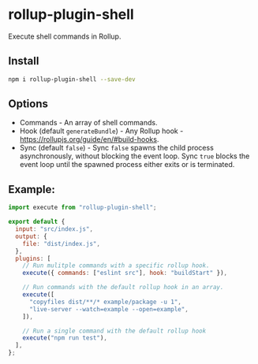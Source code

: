 # rollup-plugin-shell

Execute shell commands in Rollup.

## Install

```bash
npm i rollup-plugin-shell --save-dev
```

## Options

- Commands - An array of shell commands.
- Hook (default `generateBundle`) - Any Rollup hook - https://rollupjs.org/guide/en/#build-hooks.
- Sync (default `false`) - Sync `false` spawns the child process asynchronously, without blocking the event loop. Sync `true` blocks the event loop until the spawned process either exits or is terminated.

## Example:

```js
import execute from "rollup-plugin-shell";

export default {
  input: "src/index.js",
  output: {
    file: "dist/index.js",
  },
  plugins: [
    // Run mulitple commands with a specific rollup hook.
    execute({ commands: ["eslint src"], hook: "buildStart" }),

    // Run commands with the default rollup hook in an array.
    execute([
      "copyfiles dist/**/* example/package -u 1",
      "live-server --watch=example --open=example",
    ]),

    // Run a single command with the default rollup hook
    execute("npm run test"),
  ],
};
```
